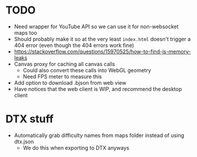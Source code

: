 # TODO
- Need wrapper for YouTube API so we can use it for non-websocket maps too
- Should probably make it so at the very least `index.html` doesn't trigger a 404 error (even though the 404 errors work fine)
- https://stackoverflow.com/questions/15970525/how-to-find-js-memory-leaks
- Canvas proxy for caching all canvas calls
    - Could also convert these calls into WebGL geometry
    - Need FPS meter to measure this
- Add option to download .bjson from web view
- Have notices that the web client is WIP, and recommend the desktop client

# DTX stuff
- Automatically grab difficulty names from maps folder instead of using dtx.json
    - We do this when exporting to DTX anyways